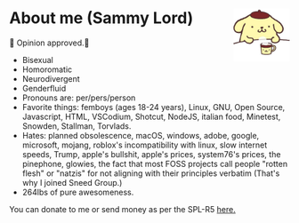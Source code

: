 # About me (Sammy Lord) <img src="pompom.jpg" width="20%" align="right"></img>

:sparkling_heart: Opinion approved.:sparkling_heart: 

* Bisexual
* Homoromatic
* Neurodivergent
* Genderfluid
* Pronouns are: per/pers/person
* Favorite things: femboys (ages 18-24 years), Linux, GNU, Open Source, Javascript, HTML, VSCodium, Shotcut, NodeJS, italian food, Minetest, Snowden, Stallman, Torvlads.
* Hates: planned obsolescence, macOS, windows, adobe, google, microsoft, mojang, roblox's incompatibility with linux, slow internet speeds, Trump, apple's bullshit, apple's prices, system76's prices, the pinephone, glowies, the fact that most FOSS projects call people "rotten flesh" or "natzis" for not aligning with their principles verbatim (That's why I joined Sneed Group.)
* 264lbs of pure awesomeness.

You can donate to me or send money as per the SPL-R5 [here.](https://coindrop.to/sneed-group)
